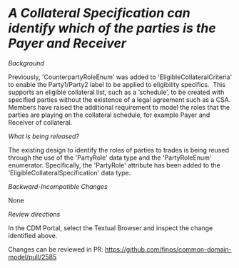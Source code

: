 # _A Collateral Specification can identify which of the parties is the Payer and Receiver_

_Background_

Previously, 'CounterpartyRoleEnum' was added to 'EligibleCollateralCriteria' to enable the Party1/Party2 label to be applied to eligibility specifics.  This supports an eligible collateral list, such as a ‘schedule’, to be created with specified parties without the existence of a legal agreement such as a CSA.  Members have raised the additional requirement to model the roles that the parties are playing on the collateral schedule, for example Payer and Receiver of collateral.

_What is being released?_

The existing design to identify the roles of parties to trades is being reused through the use of the 'PartyRole' data type and the 'PartyRoleEnum' enumerator.  Specifically, the 'PartyRole' attribute has been added to the  'EligibleCollateralSpecification' data type.

_Backward-Incompatible Changes_

None

_Review directions_

In the CDM Portal, select the Textual Browser and inspect the change identified above.

Changes can be reviewed in PR: https://github.com/finos/common-domain-model/pull/2585
